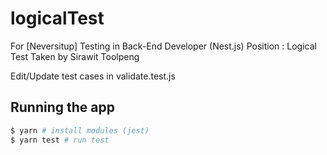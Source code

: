 # logicalTest
For [Neversitup] Testing in Back-End Developer (Nest.js) Position : Logical Test
Taken by Sirawit Toolpeng

Edit/Update test cases in validate.test.js

## Running the app

```bash
$ yarn # install modules (jest)
$ yarn test # run test
```

